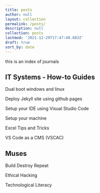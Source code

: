 ```yaml
---
title: posts
author: null
layout: collection
permalink: /posts/
description: null
collection: posts
lastmod: '2021-12-29T17:47:40.883Z'
draft: true
sort_by: date
---
```


this is an index of journals

## IT Systems - How-to Guides

Dual boot windows and linux

Deploy Jekyll site using github pages

Setup your IDE using Visual Studio Code

Setup your machine

Excel Tips and Tricks

VS Code as a CMS (VSCAC)

## Muses

Build Destroy Repeat

Ethical Hacking

Technological Literacy
